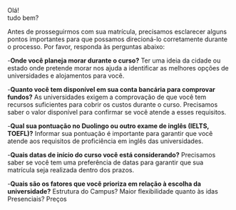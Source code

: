 Olá!  
tudo bem? 

Antes de prosseguirmos com sua matrícula, precisamos esclarecer alguns pontos importantes para que possamos direcioná-lo corretamente durante o processo. Por favor, responda às perguntas abaixo:

  

-**Onde você planeja morar durante o curso?**
Ter uma ideia da cidade ou estado onde pretende morar nos ajuda a identificar as melhores opções de universidades e alojamentos para você.

  
-**Quanto você tem disponível em sua conta bancária para comprovar fundos?**
As universidades exigem a comprovação de que você tem recursos suficientes para cobrir os custos durante o curso. Precisamos saber o valor disponível para confirmar se você atende a esses requisitos.


-**Qual sua pontuação no Duolingo ou outro exame de inglês (IELTS, TOEFL)?**
Informar sua pontuação é importante para garantir que você atende aos requisitos de proficiência em inglês das universidades.

  
-**Quais datas de início do curso você está considerando?**
Precisamos saber se você tem uma preferência de datas para garantir que sua matrícula seja realizada dentro dos prazos.

-**Quais são os fatores que você prioriza em relação à escolha da universidade?**
Estrutura do Campus? Maior flexibilidade quanto às idas Presenciais? Preços


